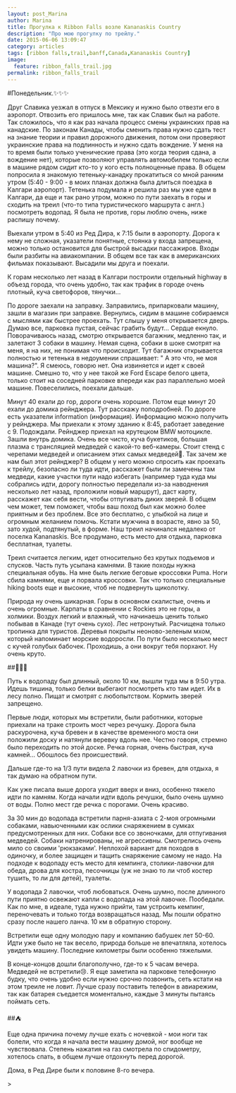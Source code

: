 ```yaml
---
layout: post_Marina
author: Marina
title: Прогулка к Ribbon Falls возле Kananaskis Country
description: "Про мою прогулку по трейлу."
date: 2015-06-06 13:09:47
category: articles
tags: [ribbon falls,trail,banff,Canada,Kananaskis Country]
image:
  feature: ribbon_falls_trail.jpg
permalink: ribbon_falls_trail
---
```


#Понедельник.:sparkles::sparkles::sparkles:

Друг Славика уезжал в отпуск в Мексику и нужно было отвезти его в аэропорт. Отвозить его пришлось мне, так как Славик был на работе. Так сложилось, что я как раз начала процесс смены украинских прав на канадские. По законам Канады, чтобы сменить права нужно сдать тест на знание теории и правил дорожного движения, потом они проверяют украинские права на подлинность и нужно сдать вождение. У меня на то время были только ученические права (это когда теория сдана, а вождение нет), которые позволяют управлять автомобилем только если в машине рядом сидит кто-то у кого есть полноценные права. В общем попросила я знакомую тетеньку-канадку прокатиться со мной ранним утром (5:40 - 9:00 - в моих планах должна была длиться поездка в Калгари аэропорт). Тетенька подумала и решила раз мы уже едем в Калгари, да еще и так рано утром, можно по пути заехать в горы и сходить на треил (что-то типа туристического маршрута с англ.) посмотреть водопад. Я была не против, горы люблю очень, ниже распишу почему.

Выехали утром в 5:40 из Ред Дира, к 7:15 были в аэропорту. Дорога к нему не сложная, указатели понятные, стоянка у входа запрещена, можно только остановится для быстрой высадки пассажиров. Входы были разбиты на авиакомпании. В общем все так как в американских фильмах показывают. Высадили мы друга и поехали.

К горам несколько лет назад в Калгари построили отдельный highway в объезд города, что очень удобно, так как трафик в городе очень плотный, куча светофоров, тянучки...

По дороге заехали на заправку. Заправились, припарковали машину, зашли в магазин при заправке. Вернулись, сидим в машине собираемся с мыслями как быстрее проехать. Тут слышу у меня открывается дверь. Думаю все, парковка пустая, сейчас грабить будут... Сердце екнуло. Поворачиваюсь назад, смотрю открывается багажник, медленно так, и залетают 3 собаки в машину. Немая сцена, собаки в шоке смотрят на меня, я на них, не понимая что происходит. Тут багажник открывается полностью и тетенька в недоумении спрашивает: " А это что, не моя машина?". Я смеюсь, говорю нет. Она извиняется и идет к своей машине. Смешно то, что у нее такой же Ford Escape белого цвета, только стоит на соседней парковке впереди как раз параллельно моей машине. Повеселились, поехали дальше.

Минут 40 ехали до гор, дороги очень хорошие. Потом еще минут 20 ехали до домика рейнджера. Тут расскажу поподробней. По дороге есть указатели information (информация). Информацию можно получить у рейнджера. Мы приехали к этому зданию к 8:45, работает заведение с 9. Подождали. Рейнджер приехал на крутецком BMW мотоцикле. Зашли внутрь домика. Очень все чисто, куча букетиков, большая плазма с трансляцией медведей с какой-то веб-камеры. Стоит стенд с черепами медведей и описанием этих самых медведей🐻. Так зачем же нам был этот рейнджер? В общем у него можно спросить как проехать к трейлу, безопасно ли туда идти, расскажет были ли замечены там медведи, какие участки пути надо избегать (например туда куда мы собрались идти, дорогу полностью переделали из-за наводнения несколько лет назад, проложили новый маршрут), даст карту, расскажет как себя вести, чтобы отпугивать диких зверей. В общем чем может, тем поможет, чтобы ваш поход был как можно более приятным и без проблем. Все это бесплатно, с улыбкой на лице и огромным желанием помочь. Кстати мужчина в возрасте, явно за 50, зато худой, подтянутый, в форме.
Наш треил начинался недалеко от поселка Kananaskis. Все продумано, есть место для отдыха, парковка бесплатная, туалеты.

Треил считается легким, идет относительно без крутых подъемов и спусков. Часть путь усыпана камнями. В такие походы нужна специальная обувь. На мне быль легкие беговые кроссовки Puma. Ноги сбила камнями, еще и порвала кроссовки. Так что только специальные hiking boots еще и высокие, чтоб не подвернуть щиколотку.

Природа ну очень шикарная. Горы в основном скалистые, очень и очень огромные. Карпаты в сравнении с Rockies это не горы, а холмики. Воздух легкий и влажный, что начинаешь ценить только побывав в Канаде (тут очень сухо). Лес нетронутый. Расчищена только тропинка для туристов. Деревья покрыты неоново-зеленым мхом, который напоминает морские водоросли. По пути было несколько мест с кучей голубых бабочек. Проходишь, а они вокруг тебя порхают. Ну очень круто.

##:runner::runner::runner:

Путь к водопаду был длинный, около 10 км, вышли туда мы в 9:50 утра. Идешь тишина, только белки выбегают посмотреть кто там идет. Их в лесу полно. Пищат и смотрят с любопытством. Кормить зверей запрещено.

Первые люди, которых мы встретили, были работники, которые приехали на траке строить мост через речушку. Дорога была раскурочена, куча бревен и в качестве временного моста они положили доску и натянули веревку вдоль нее. Честно говоря, стремно было переходить по этой доске. Речка горная, очень быстрая, куча камней... Обошлось без происшествий.

Дальше где-то на 1/3 пути видела 2 лавочки из бревен, для отдыха, я так думаю на обратном пути.

Как уже писала выше дорога уходит вверх и вниз, особенно тяжело идти по камням. Когда начали идти вдоль речушки, было очень шумно от воды. Полно мест где речка с порогами. Очень красиво.

За 30 мин до водопада встретили парня-азиата с 2-моя огромными собаками, навьюченными как ослики снаряжением в сумках предусмотренных для них. Собаки все со звоночками, для отпугивания медведей. Собаки натренированы, не агрессивны. Смотрелись очень мило со своими 'рюкзаками'. Неплохой вариант для походов в одиночку, и более защищен и тащить снаряжение самому не надо.
На подходе к водопаду есть место для кемпинга, столики-лавочки для обеда, дрова для костра, песочницы (уж не знаю то ли чтоб костер тушить, то ли для детей), туалеты.

У водопада 2 лавочки, чтоб любоваться. Очень шумно, после длинного пути приятно освежают капли с водопада на этой лавочке. Пообедали. Как по мне, в идеале, туда нужно прийти, там устроить кемпинг, переночевать и только тогда возвращаться назад. Мы пошли обратно сразу после нашего ланча. 10 км в обратную сторону.

Встретили еще одну молодую пару и компанию бабушек лет 50-60.
Идти уже было не так весело, природа больше не впечатляла, хотелось увидеть машину. Последние километры были особенно тяжелыми.

В конце-концов дошли благополучно, где-то к 5 часам вечера. Медведей не встретили:cry:. Я еще заметила на парковке телефонную будку, что очень удобно если нужно срочно позвонить, сеть кстати на этом треиле не ловит. Лучше сразу поставить телефон в авиарежим, так как батарея съедается моментально, каждые 3 минуты пытаясь поймать сеть.

##:tent:

Еще одна причина почему лучше ехать с ночевкой - мои ноги так болели, что когда я начала вести машину домой, ног вообще не чувствовала. Степень нажатия на газ смотрела по спидометру, хотелось спать, в общем лучше отдохнуть перед дорогой.

Дома, в Ред Дире были к половине 8-го вечера.
<div id="nanoGallery5"></div>
<script type="text/javascript">
jQuery(document).ready(function () {
    $("#nanoGallery5").nanoGallery({
        kind: 'flickr',
        userID: '96313114@N02',

        // uncomment this line to display one specific album:
        photoset:'72157651825450913',

        // uncomment this line to display full photostream (v5.0.0):
        // photoset:'none',
        theme: 'light',
        imageTransition:'slideAppear',
        colorScheme: 'none',

        thumbnailWidth: 120,
        thumbnailHeight: 120,
        thumbnailLabel: {
            display: false,
            displayDescription: false,
            position: 'overImageOnBottom'
        },
        thumbnailHoverEffect:'borderLighter'
    });
})
</script>>

